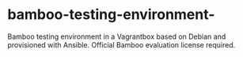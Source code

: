 # bamboo-testing-environment-
 Bamboo testing environment in a Vagrantbox based on Debian and provisioned with Ansible. Official Bamboo evaluation license required.

